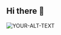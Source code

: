 ## Hi there 👋
<picture>
 <source media="(prefers-color-scheme: dark)" srcset="https://pixabay.com/illustrations/lightning-bolt-lightning-bolt-mp-1203953/">
 <source media="(prefers-color-scheme: light)" srcset="https://pixabay.com/vectors/bolt-lightning-flash-strike-yellow-306936/">
 <img alt="YOUR-ALT-TEXT" src="[https://pixabay.com/vectors/thunderbolt-lightning-cloud-thunder-29135/">
</picture>


<!--
**petrosmestousis/petrosmestousis** is a ✨ _special_ ✨ repository because its `README.md` (this file) appears on your GitHub profile.

Here are some ideas to get you started:

- 🔭 I’m currently working on ...
- 🌱 I’m currently learning ...
- 👯 I’m looking to collaborate on ...
- 🤔 I’m looking for help with ...
- 💬 Ask me about ...
- 📫 How to reach me: ...
- 😄 Pronouns: ...
- ⚡ Fun fact: ...
-->

